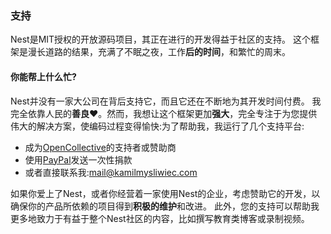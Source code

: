 ### 支持

Nest是MIT授权的开放源码项目，其正在进行的开发得益于社区的支持。 
这个框架是漫长道路的结果，充满了不眠之夜，工作**后的时间**，和繁忙的周末。

#### 你能帮上什么忙?

Nest并没有一家大公司在背后支持它，而且它还在不断地为其开发时间付费。 
我完全依靠人民的**善良**❤️。然而，我想让这个框架更加**强大**，完全专注于为您提供伟大的解决方案，使编码过程变得愉快:为了帮助我，我运行了几个支持平台:

- 成为[OpenCollective](https://opencollective.com/nest)的支持者或赞助商
- 使用[PayPal](https://paypal.me/kamilmysliwiec)发送一次性捐款
- 或者直接联系我:[mail@kamilmysliwiec.com](mailto:mail@kamilmysliwiec.com)

如果你爱上了Nest，或者你经营着一家使用Nest的企业，考虑赞助它的开发，以确保你的产品所依赖的项目得到**积极的维护**和改进。
此外，您的支持可以帮助我更多地致力于有益于整个Nest社区的内容，比如撰写教育类博客或录制视频。
